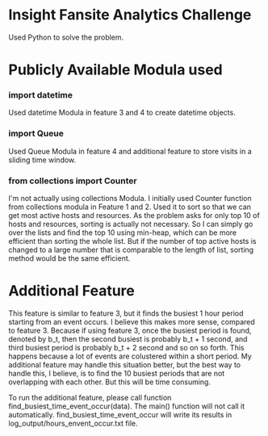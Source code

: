 # Insight Fansite Analytics Challenge
Used Python to solve the problem.

# Publicly Available Modula used

### import datetime
Used datetime Modula in feature 3 and 4 to create datetime objects.

### import Queue
Used Queue Modula in feature 4 and additional feature to store visits in a sliding time window.

### from collections import Counter
I'm not actually using collections Modula. I initially used Counter function from collections modula in Feature 1 and 2. Used it to sort so that we can get most active hosts and resources.
As the problem asks for only top 10 of hosts and resources, sorting is actually not necessary. So I can simply go over the lists and find the top 10 using min-heap, which can be more efficient than sorting the whole list.
But if the number of top active hosts is changed to a large number that is comparable to the length of list, sorting method would be the same efficient.

# Additional Feature
This feature is similar to feature 3, but it finds the busiest 1 hour period starting from an event occurs.
I believe this makes more sense, compared to feature 3. Because if using feature 3, once the busiest period is found, denoted by b_t, then the second busiest is
probably b_t + 1 second, and third busiest period is probably b_t + 2 second and so on so forth. This happens because a lot of 
events are colustered within a short period. My additional feature may handle this situation better, but the best way to handle
this, I believe, is to find the 10 busiest periods that are not overlapping with each other. But this will be time consuming.  

To run the additional feature, please call function find_busiest_time_event_occur(data). The main() function will not call it automatically.
find_busiest_time_event_occur will write its results in log_output/hours_envent_occur.txt file.